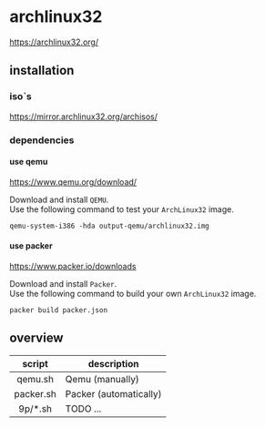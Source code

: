 # archlinux32

https://archlinux32.org/  

## installation

### iso`s

https://mirror.archlinux32.org/archisos/

### dependencies 

#### use qemu

https://www.qemu.org/download/

Download and install `QEMU`.  
Use the following command to test your `ArchLinux32` image.

```
qemu-system-i386 -hda output-qemu/archlinux32.img
```

#### use packer

https://www.packer.io/downloads

Download and install `Packer`.  
Use the following command to build your own `ArchLinux32` image.

```
packer build packer.json
```

## overview

| script    | description            |
|:---------:|------------------------|
| qemu.sh   | Qemu   (manually)      |
| packer.sh | Packer (automatically) |
| 9p/*.sh   | TODO ...               |